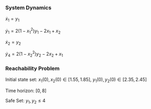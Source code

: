 ### System Dynamics

$\dot{x}_1 = y_1$

$\dot{y}_1 = 2 (1 - x_1^2) y_1 - 2 x_1 + x_2$

$\dot{x}_2 = y_2$

$\dot{y}_4 = 2 (1 - x_2^2) y_2 - 2 x_2 + x_1$



### Reachability Problem

Initial state set: $x_1(0),x_2(0) \in {[1.55,1.85]}$, $y_1(0),y_2(0) \in {[2.35,2.45]}$


Time horizon: $[0,8]$


Safe Set: $y_1,y_2\leq 4$



